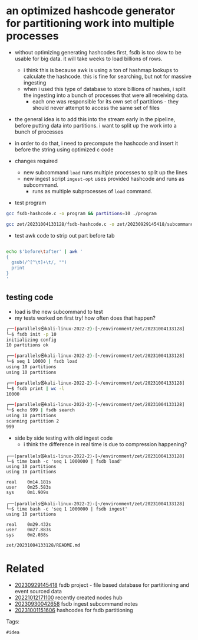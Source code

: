 # an optimized hashcode generator for partitioning work into multiple processes

- without optimizing generating hashcodes first, fsdb is too slow to be usable for big data. it will take weeks to load billions of rows.
  - i think this is because awk is using a ton of hashmap lookups to calculate the hashcode. this is fine for searching, but not for massive ingesting
  - when i used this type of database to store billions of hashes, i split the ingesting into a bunch of processes that were all receiving data.
    - each one was responsible for its own set of partitions - they should never attempt to access the same set of files
- the general idea is to add this into the stream early in the pipeline, before putting data into partitions. i want to split up the work into a bunch of processes
- in order to do that, i need to precompute the hashcode and insert it before the string using optimized c code
- changes required
  - new subcommand `load` runs multiple processes to split up the lines
  - new ingest script `ingest-opt` uses provided hashcode and runs as subcommand.
    - runs as multiple subprocesses of `load` command.

- test program
```bash
gcc fsdb-hashcode.c -o program && partitions=10 ./program

gcc zet/20231004133128/fsdb-hashcode.c -o zet/20230929145418/subcommands/hashcode-optimized
```

- test awk code to strip out part before tab
```bash

echo $'before\tafter' | awk '
{
  gsub(/^[^\t]+\t/, "")
  print
}
'

```

## testing code
- load is the new subcommand to test
- my tests worked on first try! how often does that happen?
```bash
┌──(parallels㉿kali-linux-2022-2)-[~/environment/zet/20231004133128]
└─$ fsdb init -p 10
initializing config
10 partitions ok

┌──(parallels㉿kali-linux-2022-2)-[~/environment/zet/20231004133128]
└─$ seq 1 10000 | fsdb load
using 10 partitions
using 10 partitions

┌──(parallels㉿kali-linux-2022-2)-[~/environment/zet/20231004133128]
└─$ fsdb print | wc -l
10000

┌──(parallels㉿kali-linux-2022-2)-[~/environment/zet/20231004133128]
└─$ echo 999 | fsdb search
using 10 partitions
scanning partition 2
999

```

- side by side testing with old ingest code
  - i think the difference in real time is due to compression happening?
```
┌──(parallels㉿kali-linux-2022-2)-[~/environment/zet/20231004133128]
└─$ time bash -c 'seq 1 1000000 | fsdb load'
using 10 partitions
using 10 partitions

real    0m14.181s
user    0m25.583s
sys     0m1.909s

┌──(parallels㉿kali-linux-2022-2)-[~/environment/zet/20231004133128]
└─$ time bash -c 'seq 1 1000000 | fsdb ingest'
using 10 partitions

real    0m29.432s
user    0m27.883s
sys     0m2.038s
```

` zet/20231004133128/README.md `

# Related

- [20230929145418](/zet/20230929145418/README.md) fsdb project - file based database for partitioning and event sourced data
- [20221012171100](/zet/20221012171100/README.md) recently created nodes hub
- [20230930042658](/zet/20230930042658/README.md) fsdb ingest subcommand notes
- [20231001151606](/zet/20231001151606/README.md) hashcodes for fsdb partitioning

Tags:

    #idea
